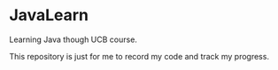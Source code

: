 # JavaLearn
Learning Java though UCB course.

This repository is just for me to record my code and track my progress.
